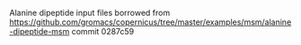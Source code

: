Alanine dipeptide input files borrowed from https://github.com/gromacs/copernicus/tree/master/examples/msm/alanine-dipeptide-msm commit 0287c59

